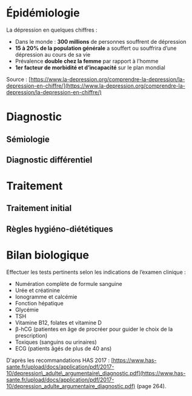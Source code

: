 <!-- Title: Dépression
     Menu: Pour les médecins / Dépression
     Created: 2023-05-30 -->

# Épidémiologie

La dépression en quelques chiffres :

- Dans le monde : **300 millions** de personnes souffrent de dépression
- **15 à 20% de la population générale** a souffert ou souffrira d’une dépression au cours de sa vie
- Prévalence **double chez la femme** par rapport à l’homme
- **1er facteur de morbidité et d’incapacité** sur le plan mondial

Source : [https://www.la-depression.org/comprendre-la-depression/la-depression-en-chiffre/](https://www.la-depression.org/comprendre-la-depression/la-depression-en-chiffre/)

# Diagnostic

## Sémiologie

<object class="schema" type="image/svg+xml" data="/static/medical/semiologie.svg"></object>

## Diagnostic différentiel

<object class="schema" type="image/svg+xml" data="/static/medical/differentiel.svg"></object>

# Traitement

## Traitement initial

<object class="schema" type="image/svg+xml" data="/static/medical/traitement.svg"></object>

## Règles hygiéno-diététiques

<object class="schema" type="image/svg+xml" data="/static/medical/RHD.svg"></object>

# Bilan biologique

Effectuer les tests pertinents selon les indications de l’examen clinique :

- Numération complète de formule sanguine
- Urée et créatinine
- Ionogramme et calcémie
- Fonction hépatique
- Glycémie
- TSH
- Vitamine B12, folates et vitamine D
- β-hCG (patientes en âge de procréer pour guider le choix de la prescription)
- Toxiques (sanguins ou urinaires)
- ECG (patients âgés de plus de 40 ans)

D'après les recommandations HAS 2017 : [https://www.has-sante.fr/upload/docs/application/pdf/2017-10/depression\_adulte\_argumentaire\_diagnostic.pdf](https://www.has-sante.fr/upload/docs/application/pdf/2017-10/depression_adulte_argumentaire_diagnostic.pdf) (page 264).
